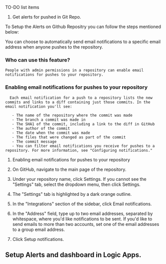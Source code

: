 TO-DO list items

1. Get alerts for pushed in Git Repo.

  To Setup the Alerts on Github Repositry you can follow the steps mentioned below:

  You can choose to automatically send email notifications to a specific email address when anyone pushes to the repository.

  ### Who can use this feature?
    People with admin permissions in a repository can enable email notifications for pushes to your repository.

  ### Enabling email notifications for pushes to your repository

      Each email notification for a push to a repository lists the new commits and links to a diff containing just those commits. In the email notification you'll see:

       - The name of the repository where the commit was made
       - The branch a commit was made in
       - The SHA1 of the commit, including a link to the diff in GitHub
       - The author of the commit
       - The date when the commit was made
       - The files that were changed as part of the commit
       - The commit message
       - You can filter email notifications you receive for pushes to a repository. For more information, see "Configuring notifications."

  1. Enabling email notifications for pushes to your repository
  2. On GitHub, navigate to the main page of the repository.

  3. Under your repository name, click  Settings. If you cannot see the "Settings" tab, select the  dropdown menu, then click Settings.

  4. The "Settings" tab is highlighted by a dark orange outline.
  5. In the "Integrations" section of the sidebar, click  Email notifications.
  6. In the "Address" field, type up to two email addresses, separated by whitespace, where you'd like notifications to be sent. If you'd like to send emails to more than two accounts, set one of the email addresses to a group email address.
  7. Click Setup notifications.

     
## Setup Alerts and dashboard in Logic Apps.


